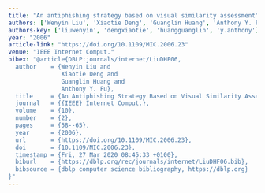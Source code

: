 ```yaml
---
title: "An antiphishing strategy based on visual similarity assessment"
authors: ['Wenyin Liu', 'Xiaotie Deng', 'Guanglin Huang', 'Anthony Y. Fu']
authors-key: ['liuwenyin', 'dengxiaotie', 'huangguanglin', 'y.anthony']
year: "2006"
article-link: "https://doi.org/10.1109/MIC.2006.23"
venue: "IEEE Internet Comput."
bibex: "@article{DBLP:journals/internet/LiuDHF06,
  author    = {Wenyin Liu and
               Xiaotie Deng and
               Guanglin Huang and
               Anthony Y. Fu},
  title     = {An Antiphishing Strategy Based on Visual Similarity Assessment},
  journal   = {{IEEE} Internet Comput.},
  volume    = {10},
  number    = {2},
  pages     = {58--65},
  year      = {2006},
  url       = {https://doi.org/10.1109/MIC.2006.23},
  doi       = {10.1109/MIC.2006.23},
  timestamp = {Fri, 27 Mar 2020 08:45:33 +0100},
  biburl    = {https://dblp.org/rec/journals/internet/LiuDHF06.bib},
  bibsource = {dblp computer science bibliography, https://dblp.org}
}"
---
```

